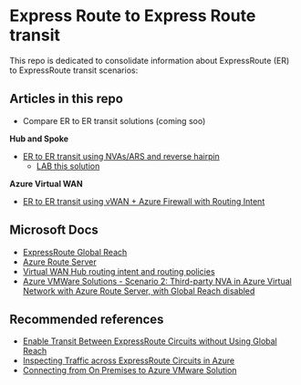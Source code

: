# Express Route to Express Route transit

This repo is dedicated to consolidate information about ExpressRoute (ER) to ExpressRoute transit scenarios:

## Articles in this repo

- Compare ER to ER transit solutions (coming soo)

**Hub and Spoke**
- [ER to ER transit using NVAs/ARS and reverse hairpin](https://github.com/dmauser/azure-expressroute/tree/main/er-to-er-transit/ars)
    - [LAB this solution](https://github.com/dmauser/azure-expressroute/tree/main/er-to-er-transit/ars/lab)

**Azure Virtual WAN**
- [ER to ER transit using vWAN + Azure Firewall with Routing Intent](https://github.com/dmauser/azure-expressroute/tree/main/er-to-er-transit/vwan)

## Microsoft Docs

- [ExpressRoute Global Reach](https://docs.microsoft.com/en-us/azure/expressroute/expressroute-global-reach)
- [Azure Route Server](https://docs.microsoft.com/en-us/azure/route-server/overview)
- [Virtual WAN Hub routing intent and routing policies](https://docs.microsoft.com/en-us/azure/virtual-wan/how-to-routing-policies)
- [Azure VMWare Solutions - Scenario 2: Third-party NVA in Azure Virtual Network with Azure Route Server, with Global Reach disabled](https://docs.microsoft.com/en-us/azure/cloud-adoption-framework/scenarios/azure-vmware/eslz-network-topology-connectivity#scenario-2-third-party-nva-in-azure-virtual-network-with-azure-route-server-with-global-reach-disabled)

## Recommended references

- [Enable Transit Between ExpressRoute Circuits without Using Global Reach](https://github.com/jocortems/azurehybridnetworking/tree/main/ExpressRoute-Transit-with-Azure-RouteServer)
- [Inspecting Traffic across ExpressRoute Circuits in Azure](https://github.com/jocortems/azurehybridnetworking/tree/main/Inspect-Traffic-Between-ExpressRoute-Circuits)
- [Connecting from On Premises to Azure VMware Solution](https://github.com/Azure/AzureCAT-AVS/tree/main/networking)
